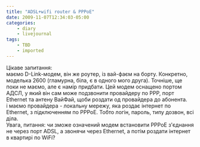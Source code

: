 ```yaml
---
title: "ADSL+wifi router & PPPoE"
date: 2009-11-07T12:34:03-05:00
categories:
    - diary
    - livejournal
tags:
    - TBD
    - imported
---
```


Цікаве запитання:  
маємо D-Link-модем, він же роутер, із вай-фаєм на борту. Конкретно, моделька 2600 (гламурна, біла, є в одного мого друга). Точніше, ще поки не маємо, але є намір придбати. Цей модем оснащено портом АДСЛ, у який він сам може подзвонити провайдеру по PPP, порт Ethernet та антену ВайФай, щоби роздати од провайдера до абонента.  
і маємо провайдера - локальну мережу, яка роздає інтернет по Ethernet, з підключенням по PPPoE. Тобто логін, пароль, типу дозвон, всі діла.   
Увага, питання: чи зможе означений модем встановити PPPoE з'єднання не через порт ADSL, а звонячи через Ethernet, а потім роздати інтернет в квартирі по WiFi?